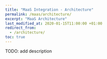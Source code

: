 ```yaml
---
title: "MaaS Integration - Architecture"
permalink: /maas/architecture/
excerpt: "MaaS Architecture"
last_modified_at: 2020-01-15T11:00:00 +01:00
redirect_from:
  - /architecture/
toc: true
---
```


TODO: add description

